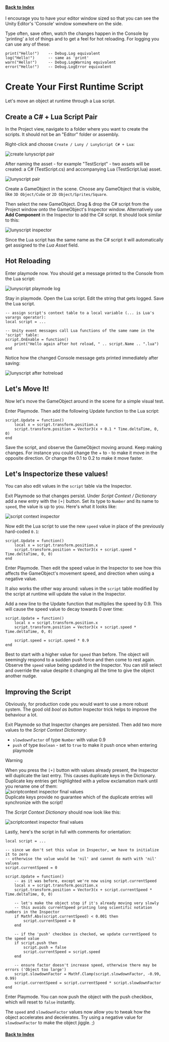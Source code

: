 ﻿
#### [Back to Index](index.md)

I encourage you to have your editor window sized so that you can see the Unity Editor's 'Console' window somewhere on the side.

Type often, save often, watch the changes happen in the Console by 'printing' a lot of things and to get a feel for hot reloading. For logging you can use any of these:
```
print("Hello!")    -- Debug.Log equivalent
log("Hello!")      -- same as 'print'
warn("Hello!")     -- Debug.LogWarning equivalent
error("Hello!")    -- Debug.LogError equivalent
```

# Create Your First Runtime Script

Let's move an object at runtime through a Lua script.

## Create a C# + Lua Script Pair

In the Project view, navigate to a folder where you want to create the scripts. It should not be an "Editor" folder or assembly.

Right-click and choose `Create / Luny / LunyScript C# + Lua`:

![create lunyscript pair](img/create-luny-script-pair.png)

After naming the asset - for example "TestScript" - two assets will be created: a C# (TestScript.cs) and accompanying Lua (TestScript.lua) asset.

![lunyscript pair](img/luny-script-pair.png)

Create a GameObject in the scene. Choose any GameObject that is visible, like `3D Object/Cube` or `2D Object/Sprites/Square`.

Then select the new GameObject. Drag & drop the C# script from the Project window onto the GameObject's Inspector window. Alternatively use **Add Component** in the Inspector to add the C# script. It should look similar to this:

![lunyscript inspector](img/lunyscript-inspector.png)

Since the Lua script has the same name as the C# script it will automatically get assigned to the _Lua Asset_ field.

## Hot Reloading

Enter playmode now. You should get a message printed to the Console from the Lua script:

![lunyscript playmode log](img/lunyscript-playmode-log.png)

Stay in playmode. Open the Lua script. Edit the string that gets logged. Save the Lua script. 

```
-- assign script's context table to a local variable (... is Lua's varargs operator):
local script = ...

-- Unity event messages call Lua functions of the same name in the 'script' table:
script.OnEnable = function()
    print("Hello again after hot reload, " .. script.Name .. ".lua")
end
```

Notice how the changed Console message gets printed immediately after saving:

![lunyscript after hotreload](img/lunyscript-after-hotreload-log.png)

## Let's Move It!

Now let's move the GameObject around in the scene for a simple visual test.

Enter Playmode. Then add the following Update function to the Lua script:
```
script.Update = function()
    local x = script.transform.position.x
    script.transform.position = Vector3(x + 0.1 * Time.deltaTime, 0, 0)
end
```

Save the script, and observe the GameObject moving around. Keep making changes. For instance you could change the + to - to make it move in the opposite direction. Or change the 0.1 to 0.2 to make it move faster.

## Let's Inspectorize these values!

You can also edit values in the `script` table via the Inspector.

Exit Playmode so that changes persist. Under *Script Context / Dictionary* add a new entry with the `[+]` button. Set its type to `Number` and its name to `speed`, the value is up to you. Here's what it looks like:

![script context inspector](img/scriptcontext-inspector.png)

Now edit the Lua script to use the new `speed` value in place of the previously hard-coded `0.1`:

```
script.Update = function()
    local x = script.transform.position.x
    script.transform.position = Vector3(x + script.speed * Time.deltaTime, 0, 0)
end
```

Enter Playmode. Then edit the speed value in the Inspector to see how this affects the GameObject's movement speed, and direction when using a negative value.

It also works the other way around: values in the `script` table modified by the script at runtime will update the value in the Inspector. 

Add a new line to the Update function that multiplies the speed by 0.9. This will cause the speed value to decay towards 0 over time: 

```
script.Update = function()
    local x = script.transform.position.x
    script.transform.position = Vector3(x + script.speed * Time.deltaTime, 0, 0)

    script.speed = script.speed * 0.9
end
```

Best to start with a higher value for `speed` than before. The object will seemingly respond to a sudden push force and then come to rest again. Observe the `speed` value being updated in the Inspector. You can still select and override the value despite it changing all the time to give the object another nudge.

## Improving the Script

Obviously, for production code you would want to use a more robust system. The good old _bool as button_ Inspector trick helps to improve the behaviour a lot.

Exit Playmode so that Inspector changes are persisted. Then add two more values to the _Script Context Dictionary_:

- `slowdownFactor` of type `Number` with value 0.9
- `push` of type `Boolean` - set to `true` to make it push once when entering playmode

> [!WARNING]
> When you press the `[+]` button with values already present, the Inspector will duplicate the last entry. This causes duplicate keys in the Dictionary. Duplicate key entries get highlighted with a yellow exclamation mark until you rename one of them: 
> <br/>![scriptcontext inspector final values](img/scriptcontext-inspector-duplicatekeys.png)<br/>
> Duplicate keys provide no guarantee which of the duplicate entries will synchronize with the script!

The _Script Context Dictionary_ should now look like this:

![scriptcontext inspector final values](img/scriptcontext-inspector-finalvalues.png)

Lastly, here's the script in full with comments for orientation:

```
local script = ...

-- since we don't set this value in Inspector, we have to initialize it to zero
-- otherwise the value would be 'nil' and cannot do math with 'nil' values
script.currentSpeed = 0

script.Update = function()
    -- as it was before, except we're now using script.currentSpeed
    local x = script.transform.position.x
    script.transform.position = Vector3(x + script.currentSpeed * Time.deltaTime, 0, 0)

    -- let's make the object stop if it's already moving very slowly
    -- this avoids currentSpeed printing long scientific notation numbers in the Inspector
    if Mathf.Abs(script.currentSpeed) < 0.001 then
        script.currentSpeed = 0
    end

    -- if the 'push' checkbox is checked, we update currentSpeed to the speed value
    if script.push then
        script.push = false
        script.currentSpeed = script.speed
    end

    -- ensure factor doesn't increase speed, otherwise there may be errors ('Object too large')
    script.slowdownFactor = Mathf.Clamp(script.slowdownFactor, -0.99, 0.99)
    script.currentSpeed = script.currentSpeed * script.slowdownFactor
end
```

Enter Playmode. You can now push the object with the push checkbox, which will reset to `false` instantly.

The `speed` and `slowdownFactor` values now allow you to tweak how the object accelerates and decelerates. Try using a negative value for `slowdownFactor` to make the object jiggle. ;)

#### [Back to Index](index.md)

